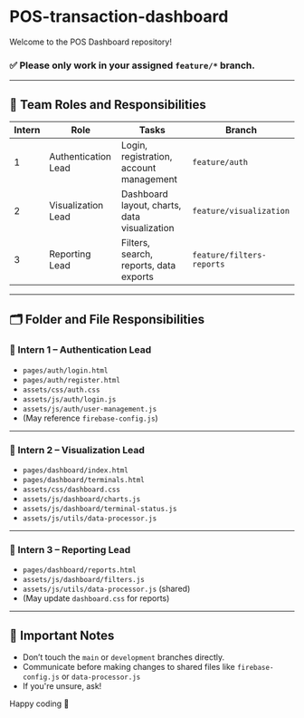 # POS-transaction-dashboard

Welcome to the POS Dashboard repository!

### ✅ Please only work in your assigned `feature/*` branch.

---

## 👥 Team Roles and Responsibilities

| Intern | Role               | Tasks                                                  | Branch                    |
|--------|--------------------|--------------------------------------------------------|---------------------------|
| 1      | Authentication Lead| Login, registration, account management                | `feature/auth`            |
| 2      | Visualization Lead | Dashboard layout, charts, data visualization           | `feature/visualization`   |
| 3      | Reporting Lead     | Filters, search, reports, data exports                 | `feature/filters-reports` |

---

## 🗂️ Folder and File Responsibilities

### 📁 Intern 1 – Authentication Lead
- `pages/auth/login.html`
- `pages/auth/register.html`
- `assets/css/auth.css`
- `assets/js/auth/login.js`
- `assets/js/auth/user-management.js`
- (May reference `firebase-config.js`)

---

### 📁 Intern 2 – Visualization Lead
- `pages/dashboard/index.html`
- `pages/dashboard/terminals.html`
- `assets/css/dashboard.css`
- `assets/js/dashboard/charts.js`
- `assets/js/dashboard/terminal-status.js`
- `assets/js/utils/data-processor.js`

---

### 📁 Intern 3 – Reporting Lead
- `pages/dashboard/reports.html`
- `assets/js/dashboard/filters.js`
- `assets/js/utils/data-processor.js` (shared)
- (May update `dashboard.css` for reports)



---

## 📌 Important Notes
- Don’t touch the `main` or `development` branches directly.
- Communicate before making changes to shared files like `firebase-config.js` or `data-processor.js`
- If you're unsure, ask!

Happy coding 🚀
